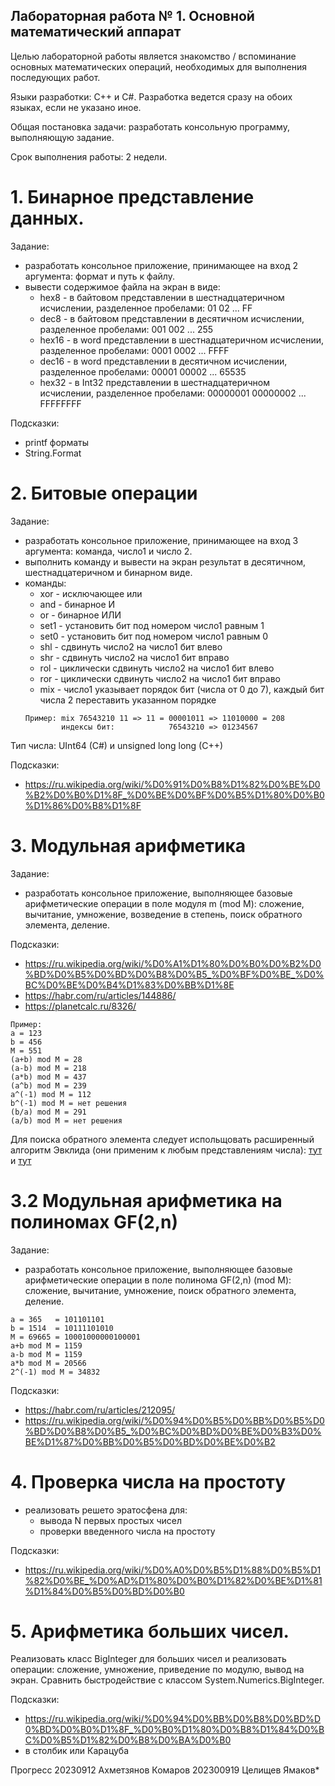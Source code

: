 ## Лабораторная работа № 1. Основной математический аппарат

Целью лабораторной работы является знакомство / вспоминание основных математических операций, необходимых для выполнения последующих работ.

Языки разработки: С++ и С#. Разработка ведется сразу на обоих языках, если не указано иное.

Общая постановка задачи: разработать консольную программу, выполняющую задание.

Срок выполнения работы: 2 недели.

# 1. Бинарное представление данных. 

Задание: 

- разработать консольное приложение, принимающее на вход 2 аргумента: формат и путь к файлу. 
- вывести содержимое файла на экран в виде:
  - hex8 - в байтовом представлении в шестнадцатеричном исчислении, разделенное пробелами: 01  02  ... FF
  - dec8 - в байтовом представлении в десятичном исчислении, разделенное пробелами:        001 002 ... 255
  - hex16 - в word представлении в шестнадцатеричном исчислении, разделенное пробелами: 0001  0002  ... FFFF
  - dec16 - в word представлении в десятичном исчислении, разделенное пробелами:        00001 00002 ... 65535
  - hex32 - в Int32 представлении в шестнадцатеричном исчислении, разделенное пробелами: 00000001  00000002  ... FFFFFFFF

Подсказки:
- printf форматы
- String.Format

# 2. Битовые операции

Задание: 

- разработать консольное приложение, принимающее на вход 3 аргумента: команда, число1 и число 2.
- выполнить команду и вывести на экран результат в десятичном, шестнадцатеричном и бинарном виде.
- команды:
  - xor -  исключающее или
  - and - бинарное И
  - or - бинарное ИЛИ
  - set1 - установить бит под номером число1 равным 1
  - set0 - установить бит под номером число1 равным 0
  - shl - сдвинуть число2 на число1 бит влево
  - shr - сдвинуть число2 на число1 бит вправо
  - rol - циклически сдвинуть число2 на число1 бит влево
  - ror - циклически сдвинуть число2 на число1 бит вправо
  - mix - число1 указывает порядок бит (числа от 0 до 7), каждый бит числа 2 переставить указанном порядке 
  ```
  Пример: mix 76543210 11 => 11 = 00001011 => 11010000 = 208
          индексы бит:            76543210 => 01234567 
  ```

Тип числа: UInt64 (C#) и unsigned long long (C++)

Подсказки:
* https://ru.wikipedia.org/wiki/%D0%91%D0%B8%D1%82%D0%BE%D0%B2%D0%B0%D1%8F_%D0%BE%D0%BF%D0%B5%D1%80%D0%B0%D1%86%D0%B8%D1%8F

# 3. Модульная арифметика

Задание:

- разработать консольное приложение, выполняющее базовые арифметические операции в поле модуля m (mod M):  сложение, вычитание, умножение, возведение в степень, поиск обратного элемента, деление.

Подсказки:
* https://ru.wikipedia.org/wiki/%D0%A1%D1%80%D0%B0%D0%B2%D0%BD%D0%B5%D0%BD%D0%B8%D0%B5_%D0%BF%D0%BE_%D0%BC%D0%BE%D0%B4%D1%83%D0%BB%D1%8E
* https://habr.com/ru/articles/144886/
* https://planetcalc.ru/8326/

```
Пример:
a = 123
b = 456
M = 551
(a+b) mod M = 28
(a-b) mod M = 218
(a*b) mod M = 437
(a^b) mod M = 239
a^(-1) mod M = 112
b^(-1) mod M = нет решения
(b/a) mod M = 291
(a/b) mod M = нет решения
```

Для поиска обратного элемента следует испольщовать расширенный алгоритм Эвклида (они применим к любым представлениям числа): [тут](https://ru.wikipedia.org/wiki/%D0%9E%D0%B1%D1%80%D0%B0%D1%82%D0%BD%D0%BE%D0%B5_%D0%BF%D0%BE_%D0%BC%D0%BE%D0%B4%D1%83%D0%BB%D1%8E_%D1%87%D0%B8%D1%81%D0%BB%D0%BE) и [тут](https://e-maxx.ru/algo/export_extended_euclid_algorithm) 

# 3.2 Модульная арифметика на полиномах GF(2,n)

Задание:

- разработать консольное приложение, выполняющее базовые арифметические операции в поле полинома GF(2,n) (mod M):  сложение, вычитание, умножение, поиск обратного элемента, деление.

```
a = 365   = 101101101
b = 1514  = 10111101010
M = 69665 = 10001000000100001
a+b mod M = 1159
a-b mod M = 1159
a*b mod M = 20566
2^(-1) mod M = 34832
```
Подсказки:
* https://habr.com/ru/articles/212095/ 
* https://ru.wikipedia.org/wiki/%D0%94%D0%B5%D0%BB%D0%B5%D0%BD%D0%B8%D0%B5_%D0%BC%D0%BD%D0%BE%D0%B3%D0%BE%D1%87%D0%BB%D0%B5%D0%BD%D0%BE%D0%B2 

# 4. Проверка числа на простоту

- реализовать решето эратосфена для:
  -  вывода N первых простых чисел
  -  проверки введенного числа на простоту

Подсказки:
* https://ru.wikipedia.org/wiki/%D0%A0%D0%B5%D1%88%D0%B5%D1%82%D0%BE_%D0%AD%D1%80%D0%B0%D1%82%D0%BE%D1%81%D1%84%D0%B5%D0%BD%D0%B0

# 5. Арифметика больших чисел.

Реализовать класс BigInteger для больших чисел и реализовать операции: сложение, умножение, приведение по модулю, вывод на экран. Сравнить быстродействие с классом System.Numerics.BigInteger.

Подсказки:
* https://ru.wikipedia.org/wiki/%D0%94%D0%BB%D0%B8%D0%BD%D0%BD%D0%B0%D1%8F_%D0%B0%D1%80%D0%B8%D1%84%D0%BC%D0%B5%D1%82%D0%B8%D0%BA%D0%B0
* в столбик или Карацуба


Прогресс
20230912 
Ахметзянов 
Комаров
202300919 
Целищев
Ямаков*